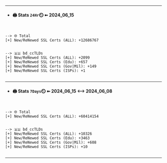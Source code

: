 

---
- #### 🖨️ **Stats** `24Hr`⏲️ ➼ 2024_06_15
```console


--> 🌐 Total
[+] New/ReNewed SSL Certs (ALL): +12686767


--> 🇧🇩 bd_ccTLDs
[+] New/ReNewed SSL Certs (ALL): +2099
[+] New/ReNewed SSL Certs (Edu): +657
[+] New/ReNewed SSL Certs (Gov|Mil): +149
[+] New/ReNewed SSL Certs (ISPs): +1


```

---
- #### 🖨️ **Stats** `7Days`⏲️ ➼ 2024_06_15 <--> 2024_06_08
```console


--> 🌐 Total
[+] New/ReNewed SSL Certs (ALL): +60414154


--> 🇧🇩 bd_ccTLDs
[+] New/ReNewed SSL Certs (ALL): +10326
[+] New/ReNewed SSL Certs (Edu): +3463
[+] New/ReNewed SSL Certs (Gov|Mil): +608
[+] New/ReNewed SSL Certs (ISPs): +10


```

---

